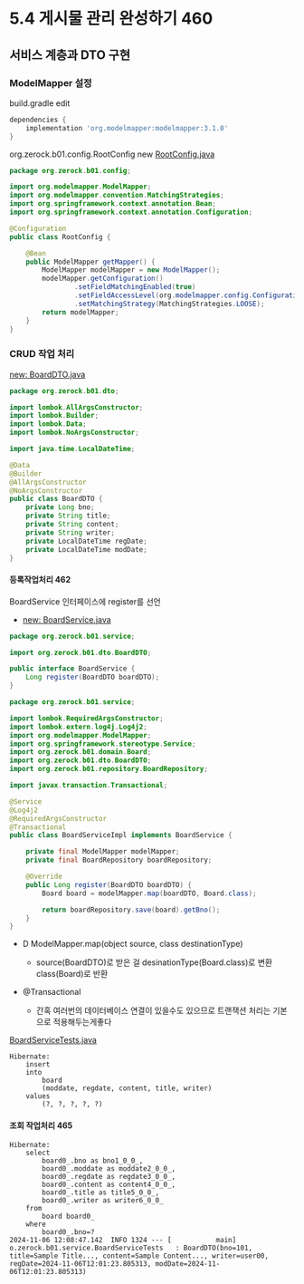 # 5.4 게시물 관리 완성하기 460
## 서비스 계층과 DTO 구현
### ModelMapper 설정
build.gradle edit

```groovy
dependencies {
    implementation 'org.modelmapper:modelmapper:3.1.0'
}
```
org.zerock.b01.config.RootConfig new
[RootConfig.java](..%2Fsrc%2Fmain%2Fjava%2Forg%2Fzerock%2Fb01%2Fconfig%2FRootConfig.java)
```java
package org.zerock.b01.config;

import org.modelmapper.ModelMapper;
import org.modelmapper.convention.MatchingStrategies;
import org.springframework.context.annotation.Bean;
import org.springframework.context.annotation.Configuration;

@Configuration
public class RootConfig {

    @Bean
    public ModelMapper getMapper() {
        ModelMapper modelMapper = new ModelMapper();
        modelMapper.getConfiguration()
                .setFieldMatchingEnabled(true)
                .setFieldAccessLevel(org.modelmapper.config.Configuration.AccessLevel.PRIVATE)
                .setMatchingStrategy(MatchingStrategies.LOOSE);
        return modelMapper;
    }
}
```

### CRUD 작업 처리
[new: BoardDTO.java](..%2Fsrc%2Fmain%2Fjava%2Forg%2Fzerock%2Fb01%2Fdto%2FBoardDTO.java)
```java
package org.zerock.b01.dto;

import lombok.AllArgsConstructor;
import lombok.Builder;
import lombok.Data;
import lombok.NoArgsConstructor;

import java.time.LocalDateTime;

@Data
@Builder
@AllArgsConstructor
@NoArgsConstructor
public class BoardDTO {
    private Long bno;
    private String title;
    private String content;
    private String writer;
    private LocalDateTime regDate;
    private LocalDateTime modDate;
}
```

#### 등록작업처리 462
BoardService 인터페이스에 register를 선언
- [new: BoardService.java](..%2Fsrc%2Fmain%2Fjava%2Forg%2Fzerock%2Fb01%2Fservice%2FBoardService.java)
```java
package org.zerock.b01.service;

import org.zerock.b01.dto.BoardDTO;

public interface BoardService {
    Long register(BoardDTO boardDTO);
}
```

```java
package org.zerock.b01.service;

import lombok.RequiredArgsConstructor;
import lombok.extern.log4j.Log4j2;
import org.modelmapper.ModelMapper;
import org.springframework.stereotype.Service;
import org.zerock.b01.domain.Board;
import org.zerock.b01.dto.BoardDTO;
import org.zerock.b01.repository.BoardRepository;

import javax.transaction.Transactional;

@Service
@Log4j2
@RequiredArgsConstructor
@Transactional
public class BoardServiceImpl implements BoardService {

    private final ModelMapper modelMapper;
    private final BoardRepository boardRepository;

    @Override
    public Long register(BoardDTO boardDTO) {
        Board board = modelMapper.map(boardDTO, Board.class);

        return boardRepository.save(board).getBno();
    }
}
```

- <D> D ModelMapper.map(object source, class<D> destinationType)
  - source(BoardDTO)로 받은 걸 desinationType(Board.class)로 변환 class<D>(Board)로 반환

- @Transactional
  - 간혹 여러번의 데이터베이스 연결이 있을수도 있으므로 트랜잭션 처리는 기본으로 적용해두는게좋다

[BoardServiceTests.java](..%2Fsrc%2Ftest%2Fjava%2Forg%2Fzerock%2Fb01%2Fservice%2FBoardServiceTests.java)
```shell
Hibernate: 
    insert 
    into
        board
        (moddate, regdate, content, title, writer) 
    values
        (?, ?, ?, ?, ?)
```

#### 조회 작업처리 465
```shell
Hibernate: 
    select
        board0_.bno as bno1_0_0_,
        board0_.moddate as moddate2_0_0_,
        board0_.regdate as regdate3_0_0_,
        board0_.content as content4_0_0_,
        board0_.title as title5_0_0_,
        board0_.writer as writer6_0_0_ 
    from
        board board0_ 
    where
        board0_.bno=?
2024-11-06 12:08:47.142  INFO 1324 --- [           main] o.zerock.b01.service.BoardServiceTests   : BoardDTO(bno=101, title=Sample Title..., content=Sample Content..., writer=user00, regDate=2024-11-06T12:01:23.805313, modDate=2024-11-06T12:01:23.805313)

```



